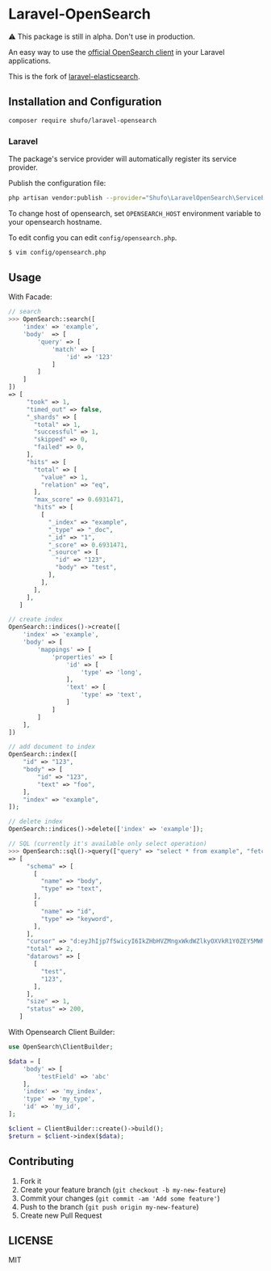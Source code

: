 # Laravel-OpenSearch

:warning: This package is still in alpha. Don't use in production.

An easy way to use the [official OpenSearch client](https://github.com/elastic/opensearch-php) in your Laravel applications.

This is the fork of [laravel-elasticsearch](https://github.com/cviebrock/laravel-elasticsearch).

## Installation and Configuration

```sh
composer require shufo/laravel-opensearch
```

### Laravel

The package's service provider will automatically register its service provider.

Publish the configuration file:

```sh
php artisan vendor:publish --provider="Shufo\LaravelOpenSearch\ServiceProvider"
```

To change host of opensearch, set `OPENSEARCH_HOST` environment variable to your opensearch hostname.

To edit config you can edit `config/opensearch.php`.

```bash
$ vim config/opensearch.php
```

## Usage

With Facade:

```php
// search
>>> OpenSearch::search([
    'index' => 'example',
    'body'  => [
        'query' => [
            'match' => [
                'id' => '123'
            ]
        ]
    ]
])
=> [
     "took" => 1,
     "timed_out" => false,
     "_shards" => [
       "total" => 1,
       "successful" => 1,
       "skipped" => 0,
       "failed" => 0,
     ],
     "hits" => [
       "total" => [
         "value" => 1,
         "relation" => "eq",
       ],
       "max_score" => 0.6931471,
       "hits" => [
         [
           "_index" => "example",
           "_type" => "_doc",
           "_id" => "1",
           "_score" => 0.6931471,
           "_source" => [
             "id" => "123",
             "body" => "test",
           ],
         ],
       ],
     ],
   ]

// create index
OpenSearch::indices()->create([
    'index' => 'example',
    'body' => [
        'mappings' => [
            'properties' => [
                'id' => [
                    'type' => 'long',
                ],
                'text' => [
                    'type' => 'text',
                ]
            ]
        ]
    ],
])

// add document to index
OpenSearch::index([
    "id" => "123",
    "body" => [
        "id" => "123",
        "text" => "foo",
    ],
    "index" => "example",
]);

// delete index
OpenSearch::indices()->delete(['index' => 'example']);

// SQL (currently it's available only select operation)
>>> OpenSearch::sql()->query(["query" => "select * from example", "fetch_size" => 1])
=> [
     "schema" => [
       [
         "name" => "body",
         "type" => "text",
       ],
       [
         "name" => "id",
         "type" => "keyword",
       ],
     ],
     "cursor" => "d:eyJhIjp7fSwicyI6IkZHbHVZMngxWkdWZlkyOXVkR1Y0ZEY5MWRXbGtEWEYxWlhKNVFXNWtSbVYwWTJnQkZrTmZVamR0VEc1ZlUwSmxOM2h4U2w5bFRWQjRaMUVBQUFBQUFBQUFxaFpqUjFGckxVRm9YMUl6Vnpkc2NXaHlabkk1VFZGbiIsImMiOlt7Im5hbWUiOiJib2R5IiwidHlwZSI6InRleHQifSx7Im5hbWUiOiJpZCIsInR5cGUiOiJrZXl3b3JkIn1dLCJmIjoxLCJpIjoiZXhhbXBsZSIsImwiOjF9",
     "total" => 2,
     "datarows" => [
       [
         "test",
         "123",
       ],
     ],
     "size" => 1,
     "status" => 200,
   ]

```

With Opensearch Client Builder:

```php
use OpenSearch\ClientBuilder;

$data = [
    'body' => [
        'testField' => 'abc'
    ],
    'index' => 'my_index',
    'type' => 'my_type',
    'id' => 'my_id',
];

$client = ClientBuilder::create()->build();
$return = $client->index($data);
```

## Contributing

1.  Fork it
2.  Create your feature branch (`git checkout -b my-new-feature`)
3.  Commit your changes (`git commit -am 'Add some feature'`)
4.  Push to the branch (`git push origin my-new-feature`)
5.  Create new Pull Request

## LICENSE

MIT
